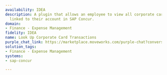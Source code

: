 ```yaml
---
availability: IDEA
description: A plugin that allows an employee to view all corporate card transactions
  linked to their account in SAP Concur.
domain:
- Finance - Expense Management
fidelity: IDEA
name: Look Up Corporate Card Transactions
purple_chat_link: https://marketplace.moveworks.com/purple-chat?conversation=%7B%22messages%22%3A%5B%7B%22parts%22%3A%5B%7B%22richText%22%3A%22Can+you+show+me+my+corporate+card+transactions%3F%22%7D%5D%2C%22role%22%3A%22user%22%7D%2C%7B%22parts%22%3A%5B%7B%22richText%22%3A%22%3Cp+xmlns%3D%5C%22http%3A%2F%2Fwww.w3.org%2F1999%2Fxhtml%5C%22%3ESure%2C+I+can+look+up+your+corporate+card+transactions+in+%3Cb%3ESAP+Concur%3C%2Fb%3E.+To+help+me+narrow+down+the+results%2C+could+you+please+provide+a+date+range%3F%3C%2Fp%3E%22%7D%5D%2C%22role%22%3A%22assistant%22%7D%2C%7B%22parts%22%3A%5B%7B%22richText%22%3A%22This+Month%22%7D%5D%2C%22role%22%3A%22user%22%7D%2C%7B%22parts%22%3A%5B%7B%22reasoningSteps%22%3A%5B%7B%22richText%22%3A%22Searching+SAP+Concur+for+your+corporate+card+transactions.%22%2C%22status%22%3A%22pending%22%7D%2C%7B%22richText%22%3A%22Found+4+transactions+from+this+month.%22%2C%22status%22%3A%22success%22%7D%5D%7D%2C%7B%22richText%22%3A%22%3Cp+xmlns%3D%5C%22http%3A%2F%2Fwww.w3.org%2F1999%2Fxhtml%5C%22%3EHere+are+your+transactions+from+this+month%3A%3C%2Fp%3E%3Cul+xmlns%3D%5C%22http%3A%2F%2Fwww.w3.org%2F1999%2Fxhtml%5C%22%3E%3Cli%3E%3Cb%3EDate%3A%3C%2Fb%3E+2024-07-22%2C+%3Cb%3EMerchant%3A%3C%2Fb%3E+United+Airlines%2C+%3Cb%3EAmount%3A%3C%2Fb%3E+%24453.21%3C%2Fli%3E%3Cli%3E%3Cb%3EDate%3A%3C%2Fb%3E+2024-07-21%2C+%3Cb%3EMerchant%3A%3C%2Fb%3E+AWS%2C+%3Cb%3EAmount%3A%3C%2Fb%3E+%241200.00%3C%2Fli%3E%3Cli%3E%3Cb%3EDate%3A%3C%2Fb%3E+2024-07-20%2C+%3Cb%3EMerchant%3A%3C%2Fb%3E+Hilton+Hotels%2C+%3Cb%3EAmount%3A%3C%2Fb%3E+%24312.50%3C%2Fli%3E%3Cli%3E%3Cb%3EDate%3A%3C%2Fb%3E+2024-07-19%2C+%3Cb%3EMerchant%3A%3C%2Fb%3E+Starbucks%2C+%3Cb%3EAmount%3A%3C%2Fb%3E+%247.85%3C%2Fli%3E%3C%2Ful%3E%22%7D%2C%7B%22citations%22%3A%5B%7B%22citationTitle%22%3A%22Corporate+Card+Transactions%22%2C%22connectorName%22%3A%22sap-concur%22%7D%5D%7D%5D%2C%22role%22%3A%22assistant%22%2C%22showFeedbackTray%22%3Atrue%7D%5D%7D
solution_tags:
- Finance - Expense Management
systems:
- sap-concur

---
```

